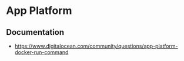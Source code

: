 # App Platform

## Documentation

- https://www.digitalocean.com/community/questions/app-platform-docker-run-command
